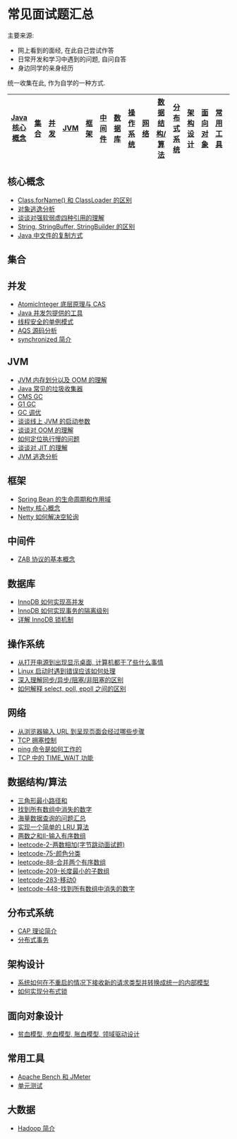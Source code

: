 # 常见面试题汇总

主要来源:
- 网上看到的面经, 在此自己尝试作答
- 日常开发和学习中遇到的问题, 自问自答
- 身边同学的亲身经历

统一收集在此, 作为自学的一种方式.

| [Java 核心概念](#核心概念) | [集合](#集合) | [并发](#并发) | [JVM](#jvm) | [框架](#框架) | [中间件](#中间件) | [数据库](#数据库) | [操作系统](#操作系统) | [网络](#网络) | [数据结构/算法](#数据结构/算法) | [分布式系统](#分布式系统) | [架构设计](#架构设计) | [面向对象](#面向对象设计) | [常用工具](#常用工具) | [大数据](#大数据)
|:-:|:-:|:-:|:-:|:-:|:-:|:-:|:-:|:-:|:-:|:-:|:-:|:-:|:-:|:-:|

## <span id="core">核心概念</span>
- [Class.forName() 和 ClassLoader 的区别](https://github.com/DestinyWang/interview/blob/master/blogs/core/the-difference-between-forName-and-ClassLoader.md)
- [对象逃逸分析](https://github.com/DestinyWang/interview/blob/master/blogs/core/escape-analysis.md)
- [谈谈对强软弱虚四种引用的理解](https://github.com/DestinyWang/interview/blob/master/blogs/core/strong-soft-weak-virtual-reference.md)
- [String, StringBuffer, StringBuilder 的区别](https://github.com/DestinyWang/interview/blob/master/blogs/core/string-stringbuilder-stringbuffer.md)
- [Java 中文件的复制方式](https://github.com/DestinyWang/interview/blob/master/blogs/core/file-copy.md)

## <span id="collections">集合</span>

## <span id="concurrent">并发</span>
- [AtomicInteger 底层原理与 CAS](https://github.com/DestinyWang/interview/blob/master/blogs/concurrent/atomic-integer.md)
- [Java 并发包提供的工具](https://github.com/DestinyWang/interview/blob/master/blogs/concurrent/java-concurrent-util.md)
- [线程安全的单例模式](https://github.com/DestinyWang/interview/blob/master/blogs/concurrent/thread-safe-singleton.md)
- [AQS 源码分析](https://github.com/DestinyWang/interview/blob/master/blogs/concurrent/abstract-queue-synchronized.md)
- [synchronized 简介](https://github.com/DestinyWang/interview/blob/master/blogs/concurrent/synchronized.md)

## <span id="jvm">JVM</span>
- [JVM 内存划分以及 OOM 的理解](https://github.com/DestinyWang/interview/blob/master/blogs/jvm/memory-partitioning-of-jvm.md)
- [Java 常见的垃圾收集器](https://github.com/DestinyWang/interview/blob/master/blogs/jvm/garbage-collector.md)
- [CMS GC](https://github.com/DestinyWang/interview/blob/master/blogs/jvm/cms-gc.md)
- [G1 GC](https://github.com/DestinyWang/interview/blob/master/blogs/jvm/g1-gc.md)
- [GC 调优](https://github.com/DestinyWang/interview/blob/master/blogs/jvm/the-gc-tuning.md)
- [谈谈线上 JVM 的启动参数](https://github.com/DestinyWang/interview/blob/master/blogs/jvm/jvm-startup-parameters.md)
- [谈谈对 OOM 的理解](https://github.com/DestinyWang/interview/blob/master/blogs/jvm/out-of-memory-error.md)
- [如何定位执行慢的问题](https://github.com/DestinyWang/interview/blob/master/blogs/jvm/how-do-you-locate-slow-thread.md)
- [谈谈对 JIT 的理解](https://github.com/DestinyWang/interview/blob/master/blogs/jvm/jit.md)
- [JVM 逃逸分析](https://github.com/DestinyWang/interview/blob/master/blogs/jvm/escape-analysis.md)

## <span id="framework">框架</span>
- [Spring Bean 的生命周期和作用域](https://github.com/DestinyWang/interview/blob/master/blogs/framework/the-life-cycle-and-scope-of-Spring-beans.md)
- [Netty 核心概念](https://github.com/DestinyWang/interview/blob/master/blogs/framework/Netty.md)
- [Netty 如何解决空轮询](https://github.com/DestinyWang/interview/blob/master/blogs/framework/how-netty-solves-the-empty-wheel-training.md)

## <span id="middleware">中间件</span>
- [ZAB 协议的基本概念](https://github.com/DestinyWang/interview/blob/master/blogs/middleware/zab.md)

## <span id="db">数据库</span>
- [InnoDB 如何实现高并发](https://github.com/DestinyWang/interview/blob/master/blogs/db/innodb-transaction-model.md)
- [InnoDB 如何实现事务的隔离级别](https://github.com/DestinyWang/interview/blob/master/blogs/db/how-does-innodb-implements-transaction-isolation.md)
- [详解 InnoDB 锁机制](https://github.com/DestinyWang/interview/blob/master/blogs/db/the-locks-in-innodb.md)

## <span id="os">操作系统</span>
- [从打开电源到出现显示桌面, 计算机都干了些什么事情](https://github.com/DestinyWang/interview/blob/master/blogs/os/what-does-the-computer-do-from-turning-on-the-power-to-the-display-desktop.md)
- [Linux 启动时遇到错误应该如何处理](https://github.com/DestinyWang/interview/blob/master/blogs/os/how-to-troubleshoot-a-linux-boot-failure.md)
- [深入理解同步/异步/阻塞/非阻塞的区别](https://github.com/DestinyWang/interview/blob/master/blogs/os/synchronous-asynchronous-blocking-non-blocking.md)
- [如何解释 select, poll, epoll 之间的区别](https://github.com/DestinyWang/interview/blob/master/blogs/os/select-poll-epoll.md)

## <span id="network">网络</span>
- [从浏览器输入 URL 到呈现页面会经过哪些步骤](https://github.com/DestinyWang/interview/blob/master/blogs/network/what-happens-from-the-input-URL-to-display-page.md)
- [TCP 拥塞控制](https://github.com/DestinyWang/interview/blob/master/blogs/network/tcp-congestion-control.md)
- [ping 命令是如何工作的](https://github.com/DestinyWang/interview/blob/master/blogs/network/how-does-ping-cmd-works.md)
- [TCP 中的 TIME_WAIT 功能](https://github.com/DestinyWang/interview/blob/master/blogs/network/too-much-timewait-on-tcp-connection.md)

## <span id="algorithm">数据结构/算法</span>
- [三角形最小路径和](https://github.com/DestinyWang/interview/blob/master/blogs/algorithm/Triangle.md)
- [找到所有数组中消失的数字](https://github.com/DestinyWang/interview/blob/master/blogs/algorithm/Find-All-Numbers-Disappeared-in-an-Array.md)
- [海量数据查询的问题汇总](https://github.com/DestinyWang/interview/blob/master/blogs/algorithm/find-repeats-most.md)
- [实现一个简单的 LRU 算法](https://github.com/DestinyWang/interview/blob/master/src/main/java/org/destiny/byteddance/lru/Solution.java)
- [两数之和II-输入有序数组](https://github.com/DestinyWang/interview/blob/master/blogs/algorithm/Two-Sum-II-Input-array-is-sorted.md)
- [leetcode-2-两数相加(字节跳动面试题)](https://github.com/DestinyWang/interview/blob/master/src/main/java/org/destiny/bytedance/add_two_numbers/Solution.java)
- [leetcode-75-颜色分类](https://github.com/DestinyWang/interview/blob/master/blogs/algorithm/merge-sorted-arrays.md)
- [leetcode-88-合并两个有序数组](https://github.com/DestinyWang/interview/blob/master/blogs/algorithm/sort-color.md)
- [leetcode-209-长度最小的子数组](https://github.com/DestinyWang/interview/blob/master/blogs/algorithm/minimum-size-subarray-sum.md)
- [leetcode-283-移动0](https://github.com/DestinyWang/interview/blob/master/blogs/algorithm/move-zeros.md)
- [leetcode-448-找到所有数组中消失的数字](https://github.com/DestinyWang/interview/blob/master/blogs/algorithm/Find-All-Numbers-Disappeared-in-an-Array.md)

## <span id="distributed">分布式系统</span>
- [CAP 理论简介](https://github.com/DestinyWang/interview/blob/master/blogs/distributed/CAP.md)
- [分布式事务](https://github.com/DestinyWang/interview/blob/master/blogs/distributed/distributed-transaction.md)

## <span id="architect">架构设计</span>
- [系统如何在不重启的情况下接收新的请求类型并转换成统一的内部模型](https://github.com/DestinyWang/interview/blob/master/blogs/architect/how-does-the-system-receive-new-request-types-without-a-reboot-and-switch-to-a-unified-internal-model.md)
- [如何实现分布式锁](https://github.com/DestinyWang/interview/blob/master/blogs/architect/distributed-lock.md)

## <span id="OOD">面向对象设计</span>
- [贫血模型, 充血模型, 胀血模型, 领域驱动设计](https://github.com/DestinyWang/interview/blob/master/blogs/ood/domain-driven-design.md)

## <span id="util">常用工具</span>
- [Apache Bench 和 JMeter](https://github.com/DestinyWang/interview/blob/master/blogs/util/apache-bench-and-jmeter.md)
- [单元测试](https://github.com/DestinyWang/interview/blob/master/blogs/util/unit-test.md)

## <span id="bigdata">大数据</span>
- [Hadoop 简介](https://github.com/DestinyWang/interview/blob/master/blogs/bigdata/hadoop.md)